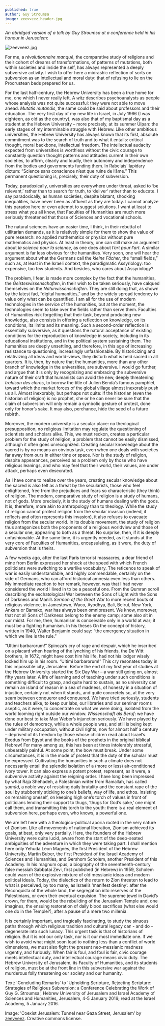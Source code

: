 ```yaml
---
published: true
author: Guy Stroumsa
image: zeevveez_header.jpg
---
```


_An abridged version of a talk by Guy Stroumsa at a conference held in his honour in Jerusalem_:

![zeevveez.jpg]({{site.baseurl}}/_posts/zeevveez.jpg)

For me, a _révolutionnaire manqué_, the comparative study of religions and their cohort of dreams of transformations, of patterns of mutations, both within societies and inside the self, has always represented a deeply subversive activity. I wish to offer here a midrashic reflection of sorts on subversion as an intellectual and moral duty: that of refusing to lie on the Procrustean beds prepared for us.

For the last half-century, the Hebrew University has been a true home for me, one which I never really left. A _witz_ describes psychoanalysts as people whose analysis was not quite successful: they were not able to move ahead. _Mutatis mutandis_, the same could be said about professors and their education. The very first day of my new life in Israel, in July 1966 (I was eighteen, as old as the country), was also that of my baptismal day as a student at the Hebrew University – more precisely, at its summer Ulpan: the early stages of my interminable struggle with Hebrew. Like other ambitious universities, the Hebrew University has always known that its first, absolute commitment was to the search of truth and to what it entails: critical thought, moral backbone, intellectual freedom. The intellectual audacity expected from universities is worthless without the civic courage to constantly question thought patterns and attitudes current in their own societies, to affirm, clearly and loudly, their autonomy and independence from the bodies and governments funding them. In Rabelais’ lapidary dictum: “Science sans conscience n’est que ruine de l’âme.” This permanent questioning is, precisely, their duty of subversion.

Today, paradoxically, universities are everywhere under threat, asked to ‘be relevant,’ rather than to search for truth, to ‘deliver’ rather than to educate. I say paradoxically, as human societies, despite blatant, shocking inequalities, have never been as affluent as they are today. I cannot analyze this paradox here or even attempt to suggest solutions. I want at least to stress what you all know, that Faculties of Humanities are much more seriously threatened that those of Sciences and vocational schools.

The natural sciences have an easier time, I think, in their rebuttal of utilitarian demands, as it is relatively simple for them to show the value of pure research: no applied mathematics or physics without pure mathematics and physics. At least in theory, one can still make an argument about _la science pour la science_, as one does about _l’art pour l’art_. A similar argument is far less obvious for the humanities. Very soon, one will hear the argument about what the Germans call the _kleine Fächer_, the “small fields,” such as, at least in the Israeli context, the paradigmatic Assyriology: too expensive, too few students. And besides, who cares about Assyriology?

The problem, I fear, is made more complex by the fact that the humanities, the _Geisteswissenschaften_, in their wish to be taken seriously, have calqued themselves on the _Naturwissenschaften_. They are still doing that, as shown by the latest fad, “digital humanities,” and by the widely spread tendency to value only what can be quantified. I am all for the use of modern technologies in the service of the humanities, but at the moment, the technologies seem to take over the fields rather than serve them. Faculties of Humanities risk forgetting that their task, beyond producing new knowledge, also consists in offering a reflection on knowledge, on its conditions, its limits and its meaning. Such a second-order reflection is essentially subversive, as it questions the natural acceptance of existing conditions for the reproduction of knowledge in society, including in its educational institutions, and in the political system sustaining them. The humanities are deeply unsettling, and therefore, in this age of increasing resistance to questioning, increasingly unfashionable. By historicizing and relativizing all ideas and world-views, they disturb what is held sacred in all quarters. It is, then, by nature that the humanities, more than any other branch of knowledge in the universities, are subversive. I would go further, and argue that it is only by recognizing and embracing the subversive nature of their craft that humanists can avoid the new, deeply threatening _trahison des clercs_, to borrow the title of Julien Benda’s famous pamphlet, toward which the market forces of the global village almost inexorably push us all. Almost inexorably, but perhaps not quite: if the historian (even the historian of religion) is no prophet, she or he can never be sure that the claim of subversion will only remain a symbolic gesture of protest, done only for honor’s sake. It may also, perchance, hide the seed of a future rebirth.

Moreover, the modern university is a secular place: no theological presupposition, no religious limitation may regulate the questioning of scientists and scholars alike. This, we must reckon, creates a particular problem for the study of religion, a problem that cannot be easily dismissed, although it often goes unrecognized. Creating secular knowledge about the sacred is by no means an obvious task, even when one deals with societies far away from ours in either time or space. Nor is the study of religion, despite appearances, perceived as a problem only by those who have religious leanings, and who may feel that their world, their values, are under attack, perhaps even desecrated.

As I have come to realize over the years, creating secular knowledge about the sacred is also felt as a threat by the secularists, those who feel enlightened, free from the prejudices and fears so characteristic (they think) of religion. The modern, comparative study of religion is a study of humans, not of gods. More precisely, it is the study of humans dealing with the gods. It is, therefore, more akin to anthropology than to theology. While the study of religion cannot protect religion from the secular invasion (indeed, it reflects and often represents this invasion), it also refuses to evacuate religion from the secular world. In its double movement, the study of religion thus antagonizes both the proponents of a religious worldview and those of a secular one, appearing to both as a threat. No surprise, then, if it is deeply unfashionable. At the same time, it is urgently needed, as it stands at the very core of Faculties of Humanities, encapsulating, as it were, the duty of subversion that is theirs.

A few weeks ago, after the last Paris terrorist massacres, a dear friend of mine from Berlin expressed her shock at the speed with which French politicians were switching to a warlike vocabulary. The reticence to speak of war is easily understandable, and highly commendable, certainly on the side of Germans, who can afford historical amnesia even less than others. My immediate reaction to her remark, however, was that I had never considered the world I lived in to be a peaceful one. From the Qumran scroll describing the eschatological War between the Sons of Light with the Sons of Darkness and Mani’s _Sermon of the Great War_ to more recent bouts of religious violence, in Jamestown, Waco, Ayodhya, Bali, Beirut, New York, Ankara or Bamako, war has always been omnipresent. We know, moreover, that not all Sons of Darkness belong to the enemy camp; some also sit in our midst. For me, then, humanism is conceivable only in a world at war; it must be a fighting humanism. In his theses On the concept of history, written in 1940, Walter Benjamin could say: “the emergency situation in which we live is the rule.”

“Ultimi barbarorum!” Spinoza’s cry of rage and despair, which he inscribed on a placard when hearing of the lynching of his friends, the De Witt brothers, in 1672, might have cost him his life, had not his lodger wisely locked him up in his room. “Ultimi barbarorum!” This cry resonates today in this impossible city, Jerusalem. Before the end of my first year of studies at the Hebrew University started the Six Day War – a war still going on, almost fifty years later. A life of learning and of teaching under such conditions is something difficult to grasp, and quite hard to sustain, as no university can remain an island of reason in a sea of madness, of honesty in a situation of injustice, certainly not when it stands, and quite concretely so, at the very seam between conqueror and conquered. We have tried seriously, students and teachers alike, to keep our labs, our libraries and our seminar rooms aseptic, as it were, to concentrate on what we were doing, isolated from the world looming right outside our window. _Wissenschaft als Beruf_: we have done our best to take Max Weber’s injunction seriously. We have played by the rules of democracy, while a whole people was, and still is being kept under military occupation, without civil rights, now for almost half a century – deprived of its freedom by those whose children read about Israel’s Exodus from Egypt and the books of the prophets in the original biblical Hebrew! For many among us, this has been at times intolerably stressful, unbearably painful. At some point, the bow must break. Under some circumstances, it is in the mode of protest that the duty of the scholar must be expressed. Cultivating the humanities in such a climate does not necessarily entail the splendid isolation of a (more or less) air-conditioned ivory tower. It can also express a potent protest, represent, as it were, a subversive activity against the reigning order. I have long been impressed by what Raja Shehadeh, a Palestinian writer from Ramallah, has called _şumūd_, a noble way of resisting daily brutality and the constant rape of the soul by stubbornly sticking to one’s beliefs, way of life, and ethos. Insisting on remaining oneself, on keeping high one’s torch of values in front of politicians lending their support to thugs, ‘thugs for God’s sake,’ one might call them, and transmitting this torch to the youth: there is a real element of subversion here, perhaps even, who knows, a powerful one.

We are left here with a theologico-political aporia rooted in the very nature of Zionism. Like all movements of national liberation, Zionism achieved its goals, at best, only very partially. Here, the founders of the Hebrew University were quite lucid, aware from the start of the deep-seated ambiguities of the adventure in which they were taking part. I shall mention here only Yehuda Leon Magnes, the first President of the Hebrew University, Martin Buber, the first President of the Israel Academy of Sciences and Humanities, and Gershom Scholem, another President of this Academy. In his magnum opus, a biography of the seventeenth-century false messiah Sabbatai Zevi, first published (in Hebrew) in 1959, Scholem could warn of the explosive mixture of old messianic ideas and modern political ideals. Today, the dialectics of the return to Zion threaten to lead to what is perceived, by too many, as Israel’s ‘manifest destiny’: after the Reconquista of the whole land, the segregation into reserves of the Palestinians, or even their eventual expulsion. The supreme jewel in David’s crown, for them, would be the rebuilding of the Jerusalem Temple and, one imagines, the ensuing restoration of daily blood sacrifices (what else would one do in the Temple?), after a pause of a mere two millenia.

It is certainly important, and tragically fascinating, to study the sinuous paths through which religious tradition and cultural legacy can - and do - degenerate into such lunacy. This urgent task is that of historians of religion. But it is not our only task, nor is it our most immediate one. If we wish to avoid what might soon lead to nothing less than a conflict of world dimensions, we must also fight the present neo-messianic madness urgently, and furiously. When fair is foul, and foul is fair, civic courage meets intellectual duty, and intellectual courage means civic duty. The Hebrew University of Jerusalem, its Faculty of Humanities, and its students of religion, must be at the front line in this subversive war against the murderous folly threatening our society and our humanity.

Text: 'Concluding Remarks' to 'Upholding Scripture, Rejecting Scripture: Strategies of Religious Subversion: a Conference Celebrating the Work of Guy G. Stroumsa', Hebrew University of Jerusalem and Israel Academy of Sciences and Humanities, Jerusalem, 4-5 January 2016; read at the Israel Academy, 5 January 2016.

Image: 'Coexist Jerusalem: Tunnel near Gaza Street, Jerusalem' by [zeevveez](https://www.flickr.com/photos/zeevveez/2573448048/). Creative commons license.

